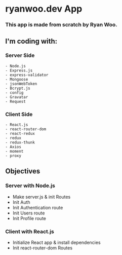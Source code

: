 # ryanwoo.dev App

### This app is made from scratch by Ryan Woo.

## I'm coding with:

### Server Side

    - Node.js
    - Express.js
    - express-validator
    - Mongoose
    - jsonWebToken
    - Bcrypt.js
    - config
    - Gravatar
    - Request

### Client Side

    - React.js
    - react-router-dom
    - react-redux
    - redux
    - redux-thunk
    - Axios
    - moment
    - proxy

## Objectives

### Server with Node.js

- Make server.js & init Routes
- Init Auth
- Init Authentication route
- Init Users route
- Init Profile route

### Client with React.js

- Initialize React app & install dependencies
- Init react-router-dom Routes
